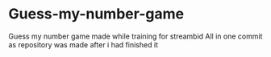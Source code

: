# Guess-my-number-game
Guess my number game made while training for streambid
All in one commit as repository was made after i had finished it 
